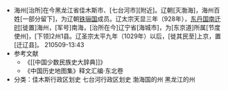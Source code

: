 - 海州[治所]在今黑龙江省佳木斯市、[七台河市][附近]。辽朝[灭渤海]，海州百姓[一部分留下]，为辽朝[铁骊国](((pR8BqiH7t)))成员。辽太宗天显三年（928年），[东丹国南迁时](((C9JbUdVr9)))[徙置]海州，[军号]南海，[治所在今]辽宁省[海城市]，为[东京道]所属[节度使州]，[下领]2州1县。辽圣宗太平九年（1029年）以后，[徙其民至]上京，置[迁辽县]。
210509-13:43
- 参考文献
    - 《[[中国少数民族史大辞典]]》
    - 《中国历史地图集》释文汇编·东北卷
- 分类：佳木斯行政区划史 七台河行政区划史 渤海国的州 黑龙江的州
